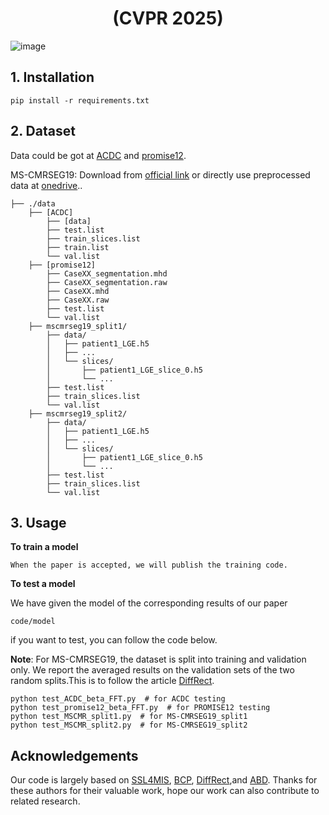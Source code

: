 <div align="center">
<h1> (CVPR 2025) </h1>
</div>


![image](framework.png)


## 1. Installation

```
pip install -r requirements.txt
```
## 2. Dataset
Data could be got at [ACDC](https://github.com/HiLab-git/SSL4MIS/tree/master/data/ACDC) and [promise12](https://promise12.grand-challenge.org/Download/).

MS-CMRSEG19: Download from [official link](https://zmiclab.github.io/zxh/0/mscmrseg19/) or directly use preprocessed data at [onedrive](https://mycuhk-my.sharepoint.com/:f:/g/personal/1155195604_link_cuhk_edu_hk/Eh0O786sCE1KuaASgpxYmj0ByM-Vqwlz3MqPdbD62Fg3KA?e=U7CltC)..
```
├── ./data
    ├── [ACDC]
        ├── [data]
        ├── test.list
        ├── train_slices.list
        ├── train.list
        └── val.list
    ├── [promise12]
        ├── CaseXX_segmentation.mhd
        ├── CaseXX_segmentation.raw
        ├── CaseXX.mhd
        ├── CaseXX.raw
        ├── test.list
        └── val.list
    ├── mscmrseg19_split1/
        ├── data/
        │   ├── patient1_LGE.h5
        │   ├── ...
        │   └── slices/
        │       ├── patient1_LGE_slice_0.h5
        │       └── ...
        ├── test.list
        ├── train_slices.list
        └── val.list
    ├── mscmrseg19_split2/
        ├── data/
        │   ├── patient1_LGE.h5
        │   ├── ...
        │   └── slices/
        │       ├── patient1_LGE_slice_0.h5
        │       └── ...
        ├── test.list
        ├── train_slices.list
        └── val.list
```

## 3. Usage
**To train a model**
```
When the paper is accepted, we will publish the training code.
``` 
**To test a model**

We have given the model of the corresponding results of our paper
```
code/model
```

if you want to test, you can follow the code below.

**Note**: For MS-CMRSEG19, the dataset is split into training and validation only. We report the averaged results on the validation sets of the two random splits.This is to follow the article [DiffRect](https://github.com/CUHK-AIM-Group/DiffRect/).

```
python test_ACDC_beta_FFT.py  # for ACDC testing
python test_promise12_beta_FFT.py  # for PROMISE12 testing
python test_MSCMR_split1.py  # for MS-CMRSEG19_split1
python test_MSCMR_split2.py  # for MS-CMRSEG19_split2
```

## Acknowledgements
Our code is largely based on [SSL4MIS](https://github.com/HiLab-git/SSL4MIS), [BCP](https://github.com/DeepMed-Lab-ECNU/BCP), [DiffRect](https://github.com/CUHK-AIM-Group/DiffRect/),and [ABD](https://github.com/chy-upc/ABD). Thanks for these authors for their valuable work, hope our work can also contribute to related research.

